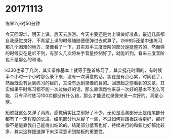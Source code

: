 # 20171113

练琴2小时50分钟

今天回深圳，明天上课，后天去旅游。今天主要还是为上课做好准备，最近几首都自我感觉良好，不希望上课的时候随随便便弹过去就算了。299的5还是中速练习那几个困难的地方，录像看了一下，其实双手三度音阶的部分是挺整齐的，然而弹的时候实在是听不到，有那么几次将左手音量控制好了，就能听到。看来三度音阶也不是那么的和谐。

k330也录了几次，其实录像基本上就等于整首练习了，其实挺花时间的，有时候半个小时一个小时那么录下来，没有一次满意的话，实在是有点心累，时间花了，然而既没有达到练习的目的，又没有达到录像的目的。回想起之前看到的文章，其实如果平时练习都不能一次过做好的话，那么靠偶然性来录一次好的基本不怎么可能，只有平时练习100次都没有什么错，那么才能通过录像来录一次好的。真是心塞。

船歌就这么又弹了两周，感觉确实比之前好了不少，无论是高潮部分还是结尾部分都有了一定程度的长进，结尾部分也从容了一些，不过如何将踏板踩得更好，那好像不是能靠我自己能得出结论的。结尾部分低音也好，持续进行的和弦也好都比较多，其实这样提速弹下来深深意识到踏板的重要性。
